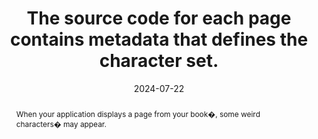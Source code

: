 ---
N: '225'
Rubrique: Structure et code
title: The source code for each page contains metadata that defines the character set.
abstract: When your application displays a page from your book�, some weird characters� may appear.
categories: ["Code and structure"]
agrege: O4225-E070
opquast: '4 225'
indiceebook: '70'
description: "Rule n° 070"
before: "069"
weight: "070"
after: "071"
actif: '1'
layout: rules
date: 2024-07-22
tags: ["display", ""]
objectif: ["Allow correct display of texts on pages"]
Meo: ["Include a metadata tag specifying the character set in each page header."]
Controle: ["Check the source code of the HTML page of the epub: The meta tag with the charset attribute must be defined and located in the head tag of the HTML page", "Epub Check will report in the event of absence or 'error."]
epubcheck: true
ace: false
epubcheck: 
ace: 
Source: ["Opquast"]
Referentiel: [""]
Steps: ["", ""]
---